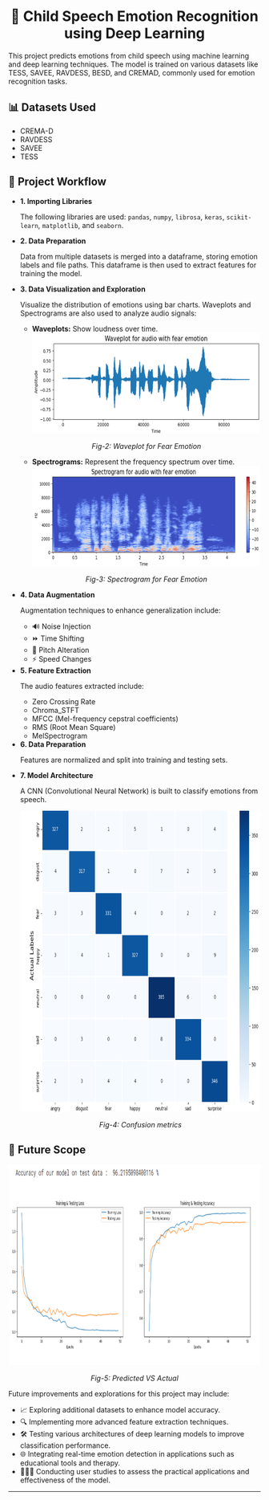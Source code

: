 <h1 style="text-align: center;">🎤 Child Speech Emotion Recognition using Deep Learning</h1>

<p>This project predicts emotions from child speech using machine learning and deep learning techniques. The model is trained on various datasets like TESS, SAVEE, RAVDESS, BESD, and CREMAD, commonly used for emotion recognition tasks.</p>

<h2>📊 Datasets Used</h2>
<ul>
  <li>CREMA-D</li>
  <li>RAVDESS</li>
  <li>SAVEE</li>
  <li>TESS</li>
</ul>

<h2>🔄 Project Workflow</h2>
<ul>
    <li>
        <strong>1. Importing Libraries</strong>
        <p>The following libraries are used: <code>pandas</code>, <code>numpy</code>, <code>librosa</code>, <code>keras</code>, <code>scikit-learn</code>, <code>matplotlib</code>, and <code>seaborn</code>.</p>
    </li>
    <li>
        <strong>2. Data Preparation</strong>
        <p>Data from multiple datasets is merged into a dataframe, storing emotion labels and file paths. This dataframe is then used to extract features for training the model.</p>
    </li>
    <li>
        <strong>3. Data Visualization and Exploration</strong>
        <p>Visualize the distribution of emotions using bar charts. Waveplots and Spectrograms are also used to analyze audio signals:</p>
        <ul>
            <li><strong>Waveplots:</strong> Show loudness over time.</li>
            <div align="center">
                <img src="images/waveplot.png" alt="waveplot" width="700" height="200"/>
            </div>
            <div align="center">
                <p><i>Fig-2: Waveplot for Fear Emotion</i></p>
            </div>
            <li><strong>Spectrograms:</strong> Represent the frequency spectrum over time.</li>
            <div align="center">
                <img src="images/spectrogram.png" alt="Waveplot for Fear Emotion" width="700" height="200"/>
            </div>
            <div align="center">
                <p><i>Fig-3: Spectrogram for Fear Emotion</i></p>
            </div>
        </ul>
    </li>
    <li>
        <strong>4. Data Augmentation</strong>
        <p>Augmentation techniques to enhance generalization include:</p>
        <ul>
            <li>🔊 Noise Injection</li>
            <li>⏩ Time Shifting</li>
            <li>🎵 Pitch Alteration</li>
            <li>⚡ Speed Changes</li>
        </ul>
    </li>
    <li>
        <strong>5. Feature Extraction</strong>
        <p>The audio features extracted include:</p>
        <ul>
            <li>Zero Crossing Rate</li>
            <li>Chroma_STFT</li>
            <li>MFCC (Mel-frequency cepstral coefficients)</li>
            <li>RMS (Root Mean Square)</li>
            <li>MelSpectrogram</li>
        </ul>
    </li>
    <li>
        <strong>6. Data Preparation</strong>
        <p>Features are normalized and split into training and testing sets.</p>
    </li>
    <li>
        <strong>7. Model Architecture</strong>
        <p>A CNN (Convolutional Neural Network) is built to classify emotions from speech.</p>
        <div align="center">
            <img src="images/confusion_metrics_final.png" alt="confusion_metrics" width="600" height="600"/>
        </div>
        <div align="center">
            <p><i>Fig-4: Confusion metrics</i></p>
        </div>
    </li>
</ul>

<div>
    <h2>🔮 Future Scope</h2>
    <div align="center">
        <img src="images/final_vs_actual_final2.png" alt="final_vs_actual" width="800" height="400"/>
    </div>
    <div align="center">
        <p><i>Fig-5: Predicted VS Actual</i></p>
    </div>
    <p>Future improvements and explorations for this project may include:</p>
    <ul>
        <li>📈 Exploring additional datasets to enhance model accuracy.</li>
        <li>🔍 Implementing more advanced feature extraction techniques.</li>
        <li>🛠️ Testing various architectures of deep learning models to improve classification performance.</li>
        <li>🌐 Integrating real-time emotion detection in applications such as educational tools and therapy.</li>
        <li>🧑‍🤝‍🧑 Conducting user studies to assess the practical applications and effectiveness of the model.</li>
    </ul>
</div>
<hr>
